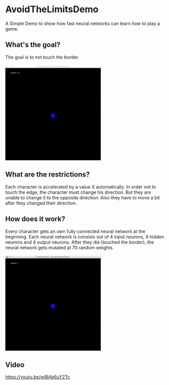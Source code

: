 # AvoidTheLimitsDemo
A Simple Demo to show how fast neural networks can learn how to play a game.

What's the goal?
---
The goal is to not touch the border.<br><br>
<img src="/images/readme-2.gif" width="300">

What are the restrictions?
---
Each character is accelerated by a value X automatically.
In order not to touch the edge, the character must change his direction. But they are unable to change it to the opposite direction.
Also they have to move a bit after they changed their direction.

How does it work?
---
Every character gets an own fully connected neural network at the beginning. Each neural network is consists out of 4 input neurons, 8 hidden neurons and 4 output neurons.
After they die (touched the border), the neural network gets mutated at 70 random weights.<br><br>
<img src="/images/readme-1.gif" width="300">

Video
---
<a href="https://youtu.be/wiBAb6uY2Tc">https://youtu.be/wiBAb6uY2Tc</a>
